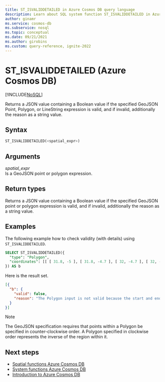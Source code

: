 ```yaml
---
title: ST_ISVALIDDETAILED in Azure Cosmos DB query language
description: Learn about SQL system function ST_ISVALIDDETAILED in Azure Cosmos DB.
author: ginamr
ms.service: cosmos-db
ms.subservice: nosql
ms.topic: conceptual
ms.date: 09/21/2021
ms.author: girobins
ms.custom: query-reference, ignite-2022
---
```

# ST_ISVALIDDETAILED (Azure Cosmos DB)
[!INCLUDE[NoSQL](../../includes/appliesto-nosql.md)]

 Returns a JSON value containing a Boolean value if the specified GeoJSON Point, Polygon, or LineString expression is valid, and if invalid, additionally the reason as a string value.  
  
## Syntax
  
```sql
ST_ISVALIDDETAILED(<spatial_expr>)  
```  
  
## Arguments
  
*spatial_expr*  
   Is a GeoJSON point or polygon expression.  
  
## Return types
  
  Returns a JSON value containing a Boolean value if the specified GeoJSON point or polygon expression is valid, and if invalid, additionally the reason as a string value.  
  
## Examples
  
  The following example how to check validity (with details) using `ST_ISVALIDDETAILED`.  
  
```sql
SELECT ST_ISVALIDDETAILED({   
  "type": "Polygon",   
  "coordinates": [[ [ 31.8, -5 ], [ 31.8, -4.7 ], [ 32, -4.7 ], [ 32, -5 ] ]]  
}) AS b 
```  
  
 Here is the result set.  
  
```json
[{  
  "b": {
    "valid": false,
    "reason": "The Polygon input is not valid because the start and end points of the ring number 1 are not the same. Each ring of a polygon must have the same start and end points."   
  }  
}]  
```  

> [!NOTE]
> The GeoJSON specification requires that points within a Polygon be specified in counter-clockwise order. A Polygon specified in clockwise order represents the inverse of the region within it.

## Next steps

- [Spatial functions Azure Cosmos DB](spatial-functions.md)
- [System functions Azure Cosmos DB](system-functions.yml)
- [Introduction to Azure Cosmos DB](../../introduction.md)
